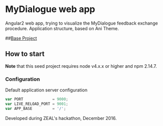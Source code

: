 # MyDialogue web app
Angular2 web app, trying to visualize the MyDialogue feedback exchange procedure.
Application structure, based on Ani Theme.

##[Base Project](http://rawgit.com/start-angular/ani-angular-2/master/dist/prod/)

## How to start

**Note** that this seed project requires node v4.x.x or higher and npm 2.14.7.

### Configuration

Default application server configuration

```javascript
var PORT             = 9000;
var LIVE_RELOAD_PORT = 9001;
var APP_BASE         = '/';
```

Developed during ZEAL's hackathon, December 2016.
